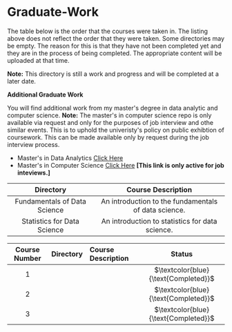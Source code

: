 # Graduate-Work

The table below is the order that the courses were taken in.  The listing above does not reflect the order that they were taken.  Some directories may be empty.  The reason for this is that they have not been completed yet and they are in the process of being completed.  The appropriate content will be uploaded at that time.

**Note:** This directory is still a work and progress and will be completed at a later date.

**Additional Graduate Work**

You will find additional work from my master's degree in data analytic and computer science. **Note:**  The master's in computer science repo is only available via request and only for the purposes of job interview and othe similar events.  This is to uphold the univeristy's policy on public exhibtion of coursework.  This can be made available only by request during the job interview process.

- Master's in Data Analytics [Click Here](https://github.com/HeinoPortfolio/Data-Analytics-Grad-Work)
- Master's in Computer Science  [Click Here](https://github.com/HeinoPortfolio/MS_Comp_Sci) **[This link is only active for job inteviews.]**

**Directory**|**Course Description**
:-----:|:-----:
Fundamentals of Data Science | An introduction to the fundamentals of data science.
Statistics for Data Science|  An introduction to statistics for data science.


**Course Number**|**Directory**|**Course Description**| Status
|:-----:|:-----:|:-----| :-----: |
1 | []() | |$`\textcolor{blue}{\text{Completed}}`$ 
2 | []() | |$`\textcolor{blue}{\text{Completed}}`$ 
3 | []() |  | $`\textcolor{blue}{\text{Completed}}`$ 


